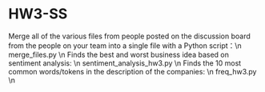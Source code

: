 # HW3-SS
 Merge all of the various files from people posted on the discussion board from the people on your team into a single file with a Python script：\n
 merge_files.py \n
 Finds the best and worst business idea based on sentiment analysis: \n
 sentiment_analysis_hw3.py \n
 Finds the 10 most common words/tokens in the description of the companies: \n
 freq_hw3.py \n
